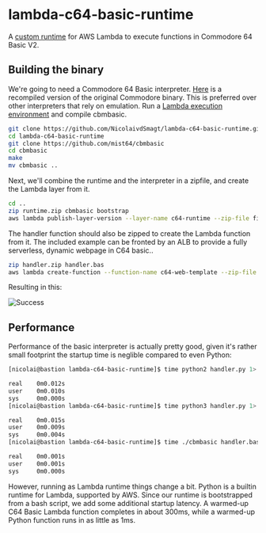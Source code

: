 # lambda-c64-basic-runtime
A [custom runtime](https://aws.amazon.com/about-aws/whats-new/2018/11/aws-lambda-now-supports-custom-runtimes-and-layers/)
for AWS Lambda to execute functions in Commodore 64 Basic V2.

## Building the binary

We're going to need a Commodore 64 Basic interpreter. [Here](https://github.com/mist64/cbmbasic) is a recompiled version of the original Commodore binary. This is preferred over other interpreters that rely on emulation. Run a [Lambda execution environment](https://docs.aws.amazon.com/lambda/latest/dg/current-supported-versions.html) and compile cbmbasic.

```sh
git clone https://github.com/NicolaivdSmagt/lambda-c64-basic-runtime.git
cd lambda-c64-basic-runtime
git clone https://github.com/mist64/cbmbasic
cd cbmbasic
make
mv cbmbasic ..
```

Next, we'll combine the runtime and the interpreter in a zipfile, and create the Lambda layer from it.
```sh
cd ..
zip runtime.zip cbmbasic bootstrap
aws lambda publish-layer-version --layer-name c64-runtime --zip-file fileb://runtime.zip
```

The handler function should also be zipped to create the Lambda function from it. The included example can be fronted by an ALB to provide a fully serverless, dynamic webpage in C64 basic..
```sh
zip handler.zip handler.bas
aws lambda create-function --function-name c64-web-template --zip-file fileb://handler.zip --handler handler.bas --runtime provided --role arn:aws:iam::123456789012:role/your-role-ARN-here --layers
```
Resulting in this:

![Success](https://nicolai-public.s3-eu-west-1.amazonaws.com/images/2BC6D4E6-B61A-4E8A-9C2E-B76B07FED283.png)
## Performance

Performance of the basic interpreter is actually pretty good, given it's rather small footprint the startup time is neglible compared to even Python:

```sh
[nicolai@bastion lambda-c64-basic-runtime]$ time python2 handler.py 1> /dev/null

real    0m0.012s
user    0m0.010s
sys     0m0.000s
[nicolai@bastion lambda-c64-basic-runtime]$ time python3 handler.py 1> /dev/null

real    0m0.015s
user    0m0.009s
sys     0m0.004s
[nicolai@bastion lambda-c64-basic-runtime]$ time ./cbmbasic handler.bas 1> /dev/null

real    0m0.001s
user    0m0.001s
sys     0m0.000s
```
However, running as Lambda runtime things change a bit. Python is a builtin runtime for Lambda, supported by AWS. Since our runtime is bootstrapped from a bash script, we add some additional startup latency. A warmed-up C64 Basic Lambda function completes in about 300ms, while a warmed-up Python function runs in as little as 1ms.
